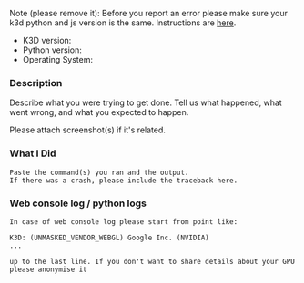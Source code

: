 Note (please remove it):
Before you report an error please make sure your
k3d python and js version is the same. Instructions are
[here](https://github.com/K3D-tools/K3D-jupyter/blob/main/HOW-TO.md#check-if-python-and-js-version-of-k3d-match).

* K3D version:
* Python version:
* Operating System:

### Description

Describe what you were trying to get done.
Tell us what happened, what went wrong, and what you expected to happen.

Please attach screenshot(s) if it's related.

### What I Did

```
Paste the command(s) you ran and the output.
If there was a crash, please include the traceback here.
```

### Web console log / python logs

```
In case of web console log please start from point like:

K3D: (UNMASKED_VENDOR_WEBGL) Google Inc. (NVIDIA)
...

up to the last line. If you don't want to share details about your GPU please anonymise it
```